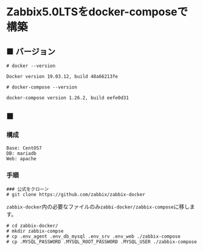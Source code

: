 # Zabbix5.0LTSをdocker-composeで構築
## ■ バージョン
```
# docker --version
```
```
Docker version 19.03.12, build 48a66213fe
```
```
# docker-compose --version
```
```
docker-compose version 1.26.2, build eefe0d31
```
## ■ 
### 構成
```
Base: CentOS7
DB: mariadb
Web: apache
```
### 手順
```
### 公式をクローン
# git clone https://github.com/zabbix/zabbix-docker
```
`zabbix-docker`内の必要なファイルのみ`zabbi-docker/zabbix-compose`に移します。
```
# cd zabbix-docker/
# mkdir zabbix-compse
# cp .env_agent .env_db_mysql .env_srv .env_web ./zabbix-compose
# cp .MYSQL_PASSWORD .MYSQL_ROOT_PASSWORD .MYSQL_USER ./zabbix-compose
```
